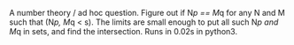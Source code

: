 A number theory / ad hoc question. Figure out if N*p == M*q for any N and M such that (N*p, M*q < s). The limits are small enough to put all such N*p and M*q in sets, and find the intersection. Runs in 0.02s in python3.
